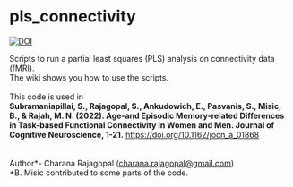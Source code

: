 # pls_connectivity
[![DOI](https://zenodo.org/badge/146027594.svg)](https://zenodo.org/badge/latestdoi/146027594)

Scripts to run a partial least squares (PLS) analysis on connectivity data (fMRI).
<br>
The wiki shows you how to use the scripts.
<br>
<br>
This code is used in 
<br>
 <b>Subramaniapillai, S., Rajagopal, S., Ankudowich, E., Pasvanis, S., Misic, B., & Rajah, M. N. (2022). Age-and Episodic Memory-related Differences in Task-based Functional Connectivity in Women and Men. Journal of Cognitive Neuroscience, 1-21.</b> https://doi.org/10.1162/jocn_a_01868
<br>
<br>
<br>
Author*- Charana Rajagopal (charana.rajagopal@gmail.com)
<br>*B. Misic contributed to some parts of the code. 



